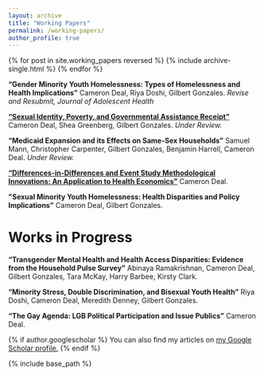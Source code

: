 ```yaml
---
layout: archive
title: "Working Papers"
permalink: /working-papers/
author_profile: true
---
```


{% for post in site.working_papers reversed %}
  {% include archive-single.html %}
{% endfor %}

**“Gender Minority Youth Homelessness: Types of Homelessness and Health Implications”** Cameron Deal, Riya Doshi, Gilbert Gonzales. *Revise and Resubmit, Journal of Adolescent Health*

**[“Sexual Identity, Poverty, and Governmental Assistance Receipt”](https://cameron-deal.github.io//files/gov_assistance_wp.pdf)** Cameron Deal, Shea Greenberg,
Gilbert Gonzales. *Under Review.*


**“Medicaid Expansion and its Effects on Same-Sex Households”** Samuel Mann,
Christopher Carpenter, Gilbert Gonzales, Benjamin Harrell, Cameron Deal. *Under Review.*

**[“Differences-in-Differences and Event Study Methodological Innovations: An Application to Health Economics”](https://cameron-deal.github.io//files/medicaid_exp_text_072022.pdf)** Cameron Deal.

**"Sexual Minority Youth Homelessness: Health Disparities and Policy Implications”**
Cameron Deal, Gilbert Gonzales.

# Works in Progress

**“Transgender Mental Health and Health Access Disparities: Evidence from the Household Pulse Survey”** Abinaya Ramakrishnan, Cameron Deal, Gilbert Gonzales, Tara
McKay, Harry Barbee, Kirsty Clark.

**“Minority Stress, Double Discrimination, and Bisexual Youth Health”** Riya Doshi,
Cameron Deal, Meredith Denney, Gilbert Gonzales.

**“The Gay Agenda: LGB Political Participation and Issue Publics”** Cameron Deal.

{% if author.googlescholar %}
  You can also find my articles on <u><a href="{{author.googlescholar}}">my Google Scholar profile</a>.</u>
{% endif %}

{% include base_path %}


